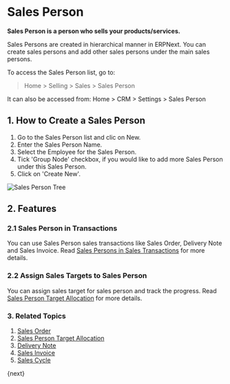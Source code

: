 <!-- add-breadcrumbs -->
# Sales Person

**Sales Person is a person who sells your products/services.**

Sales Persons are created in hierarchical manner in ERPNext. You can create sales persons and add other sales persons under the main sales persons.

To access the Sales Person list, go to:
> Home > Selling > Sales > Sales Person

It can also be accessed from:
Home > CRM > Settings > Sales Person 

## 1. How to Create a Sales Person
1. Go to the Sales Person list and clic on New.
2. Enter the Sales Person Name.
3. Select the Employee for the Sales Person.
4. Tick 'Group Node' checkbox, if you would like to add more Sales Person under this Sales Person.
5. Click on 'Create New'.

<img class="screenshot" alt="Sales Person Tree" src="{{docs_base_url}}/assets/img/crm/sales-person-tree.gif">

## 2. Features
### 2.1 Sales Person in Transactions

You can use Sales Person sales transactions like Sales Order, Delivery Note and Sales Invoice.
Read [Sales Persons in Sales Transactions](/docs/user/manual/en/selling/articles/sales-persons-in-the-sales-transactions) for more details.

### 2.2 Assign Sales Targets to Sales Person

You can assign sales target for sales person and track the progress. Read [Sales Person Target Allocation](/docs/user/manual/en/selling/sales-person-target-allocation) for more details.

### 3. Related Topics
1. [Sales Order](/docs/user/manual/en/selling/sales-order)
1. [Sales Person Target Allocation](/docs/user/manual/en/selling/sales-person-target-allocation)
1. [Delivery Note](/docs/user/manual/en/stock/delivery-note)
1. [Sales Invoice](/docs/user/manual/en/accounts/sales-invoice)
1. [Sales Cycle](/docs/user/videos/learn/sales-cycle.html)

{next}
